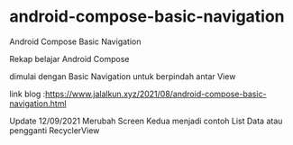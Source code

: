 # android-compose-basic-navigation
Android Compose Basic Navigation

Rekap belajar Android Compose

dimulai dengan Basic Navigation untuk berpindah antar View

link blog :https://www.jalalkun.xyz/2021/08/android-compose-basic-navigation.html

Update 12/09/2021
Merubah Screen Kedua menjadi contoh List Data atau pengganti RecyclerView
